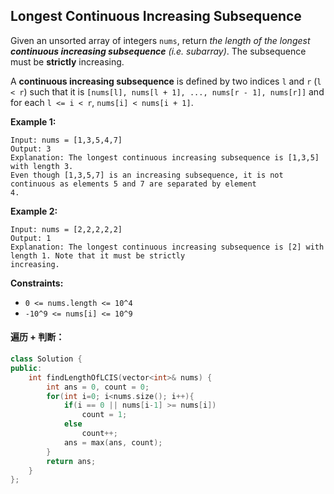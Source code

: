## Longest Continuous Increasing Subsequence

Given an unsorted array of integers `nums`, return *the length of the longest **continuous increasing subsequence** (i.e. subarray)*. The subsequence must be **strictly** increasing.

A **continuous increasing subsequence** is defined by two indices `l` and `r` (`l < r`) such that it is `[nums[l], nums[l + 1], ..., nums[r - 1], nums[r]]` and for each `l <= i < r`, `nums[i] < nums[i + 1]`.

**Example 1:**

```
Input: nums = [1,3,5,4,7]
Output: 3
Explanation: The longest continuous increasing subsequence is [1,3,5] with length 3.
Even though [1,3,5,7] is an increasing subsequence, it is not continuous as elements 5 and 7 are separated by element
4.
```

**Example 2:**

```
Input: nums = [2,2,2,2,2]
Output: 1
Explanation: The longest continuous increasing subsequence is [2] with length 1. Note that it must be strictly
increasing.
```

**Constraints:**

- `0 <= nums.length <= 10^4`
- `-10^9 <= nums[i] <= 10^9`

#### 遍历 + 判断：

```c++
class Solution {
public:
    int findLengthOfLCIS(vector<int>& nums) {
        int ans = 0, count = 0;
        for(int i=0; i<nums.size(); i++){
            if(i == 0 || nums[i-1] >= nums[i])
                count = 1;
            else
                count++;
            ans = max(ans, count);
        }
        return ans;
    }
};
```

